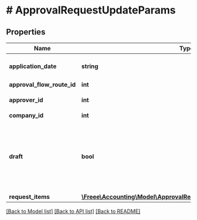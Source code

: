 # # ApprovalRequestUpdateParams

## Properties

Name | Type | Description | Notes
------------ | ------------- | ------------- | -------------
**application_date** | **string** | 申請日 (yyyy-mm-dd) | 
**approval_flow_route_id** | **int** | 申請経路ID | 
**approver_id** | **int** | 承認者のユーザーID | [optional] 
**company_id** | **int** | 事業所ID | 
**draft** | **bool** | falseの時、in_progress:申請中で更新する。それ以外の時はdraft:下書きで更新する | 
**request_items** | [**\Freee\Accounting\Model\ApprovalRequestCreateParamsRequestItems[]**](ApprovalRequestCreateParamsRequestItems.md) |  | 

[[Back to Model list]](../../README.md#documentation-for-models) [[Back to API list]](../../README.md#documentation-for-api-endpoints) [[Back to README]](../../README.md)


